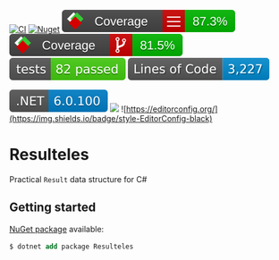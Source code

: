 [![CI](https://github.com/lucasteles/Resulteles/actions/workflows/ci.yml/badge.svg)](https://github.com/lucasteles/Resulteles/actions/workflows/ci.yml)
[![Nuget](https://img.shields.io/nuget/v/Resulteles.svg?style=flat)](https://www.nuget.org/packages/Resulteles)
![](https://raw.githubusercontent.com/lucasteles/Resulteles/badges/badge_linecoverage.svg)
![](https://raw.githubusercontent.com/lucasteles/Resulteles/badges/badge_branchcoverage.svg)
![](https://raw.githubusercontent.com/lucasteles/Resulteles/badges/test_report_badge.svg)
![](https://raw.githubusercontent.com/lucasteles/Resulteles/badges/lines_badge.svg)

![](https://raw.githubusercontent.com/lucasteles/Resulteles/badges/dotnet_version_badge.svg)
![](https://img.shields.io/badge/Lang-C%23-green)
![https://editorconfig.org/](https://img.shields.io/badge/style-EditorConfig-black)

# Resulteles

Practical `Result` data structure for C#

## Getting started

[NuGet package](https://www.nuget.org/packages/Resulteles) available:

```ps
$ dotnet add package Resulteles
```
